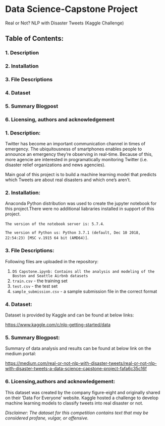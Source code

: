 # Data Science-Capstone Project
Real or Not? NLP with Disaster Tweets (Kaggle Challenge)

## Table of Contents:
### 1. Description
### 2. Installation
### 3. File Descriptions
### 4. Dataset
### 5. Summary Blogpost
### 6. Licensing, authors and acknowledgement

### 1. Description:
Twitter has become an important communication channel in times of emergency.
The ubiquitousness of smartphones enables people to announce an emergency they’re observing in real-time. Because of this, more agencie are interested in programatically monitoring Twitter (i.e. disaster relief organizations and news agencies).

Main goal of this project is to build a machine learning model that predicts which Tweets are about real disasters and which one’s aren’t. 

### 2. Installation:

Anaconda Python distribution was used to create the jupyter notebook for this project.There were no additional liabraries installed in support of this project.

`The version of the notebook server is: 5.7.4`.

`The version of Python us: Python 3.7.1 (default, Dec 10 2018, 22:54:23) [MSC v.1915 64 bit (AMD64)]`.

### 3. File Descriptions:

Following files are uploaded in the repository:

1. `DS Capstone.ipynb: Contains all the analysis and modeling of the Boston and Seattle Airbnb datasets`
2. `train.csv` - the training set
3. `test.csv` - the test set
4. `sample_submission.csv` - a sample submission file in the correct format


### 4. Dataset:

Dataset is provided by Kaggle and can be found at below links:

https://www.kaggle.com/c/nlp-getting-started/data

### 5. Summary Blogpost:

Summary of data analysis and results can be found at below link on the medium portal:

https://medium.com/real-or-not-nlp-with-disaster-tweets/real-or-not-nlp-with-disaster-tweets-a-data-science-capstone-project-fafa6c35c16f

### 6. Licensing,authors and acknowledgement:

This dataset was created by the company figure-eight and originally shared on their ‘Data For Everyone’ website.
Kaggle hosted a challenge to develop machine learning models to classify tweets into real disaster or not.

*Disclaimer: The dataset for this competition contains text that may be considered profane, vulgar, or offensive.*
